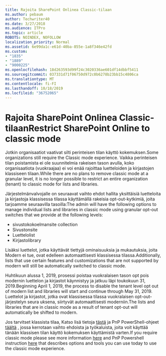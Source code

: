 ```yaml
---
title: Rajoita SharePoint Onlinea Classic-tilaan
ms.author: pebaum
author: Techwriter40
ms.date: 3/27/2018
ms.audience: ITPro
ms.topic: article
ROBOTS: NOINDEX, NOFOLLOW
localization_priority: Normal
ms.assetid: 6e99da1c-e61d-40ba-855e-1a8f346e42fd
ms.custom:
- "1835"
- "1889"
- "9000225"
ms.openlocfilehash: 18d263593d99f24c3020336ae601df14dbbf5411
ms.sourcegitcommit: 037331d71f06750d972c0b6278b23bb15c4806ca
ms.translationtype: MT
ms.contentlocale: fi-FI
ms.lasthandoff: 10/18/2019
ms.locfileid: "36752065"
---
```

# <a name="restrict-sharepoint-online-to-classic-mode"></a><span data-ttu-id="b54d1-102">Rajoita SharePoint Onlinea Classic-tilaan</span><span class="sxs-lookup"><span data-stu-id="b54d1-102">Restrict SharePoint Online to classic mode</span></span>

<span data-ttu-id="b54d1-103">Jotkin organisaatiot vaativat silti perinteisen tilan käyttö kokemuksen.</span><span class="sxs-lookup"><span data-stu-id="b54d1-103">Some organizations still require the Classic mode experience.</span></span> <span data-ttu-id="b54d1-104">Vaikka perinteisen tilan poistamista ei ole suunnitelmia rakeisen tason avulla, koko organisaatiota (vuokraajaa) ei voi enää rajoittaa luetteloiden ja kirjastojen klassiseen tilaan.</span><span class="sxs-lookup"><span data-stu-id="b54d1-104">While there are no plans to remove classic mode at a granular level, it is no longer possible to restrict an entire organization (tenant) to classic mode for lists and libraries.</span></span>

<span data-ttu-id="b54d1-105">Järjestelmänvalvojalle on seuraavat vaihto ehdot hallita yksittäisiä luetteloita ja kirjastoja klassisessa tilassa käyttämällä rakeisia opt-out-kytkimiä, joita tarjoamme seuraavilla tasoilla:</span><span class="sxs-lookup"><span data-stu-id="b54d1-105">The admin will have the following options to manage individual lists and libraries in classic mode using granular opt-out switches that we provide at the following levels:</span></span>

- <span data-ttu-id="b54d1-106">sivustokokoelman</span><span class="sxs-lookup"><span data-stu-id="b54d1-106">site collection</span></span>
- <span data-ttu-id="b54d1-107">Sivuston</span><span class="sxs-lookup"><span data-stu-id="b54d1-107">site</span></span>
- <span data-ttu-id="b54d1-108">Luettelo</span><span class="sxs-lookup"><span data-stu-id="b54d1-108">list</span></span>
- <span data-ttu-id="b54d1-109">Kirjasto</span><span class="sxs-lookup"><span data-stu-id="b54d1-109">library</span></span>

<span data-ttu-id="b54d1-110">Lisäksi luettelot, jotka käyttävät tiettyjä ominaisuuksia ja mukautuksia, joita Modern ei tue, ovat edelleen automaattisesti klassisessa tilassa.</span><span class="sxs-lookup"><span data-stu-id="b54d1-110">Additionally, lists that use certain features and customizations that are not supported by modern will still be automatically switched to classic mode.</span></span>

<span data-ttu-id="b54d1-111">Huhtikuun alussa 1, 2019, prosessi poistaa vuokralaisen tason opt pois modernin luettelon ja kirjastot käynnistyy ja jatkuu läpi toukokuun 31, 2019.</span><span class="sxs-lookup"><span data-stu-id="b54d1-111">Beginning April 1, 2019, the process to disable the tenant level opt out of modern list and libraries will start and continue through May 31, 2019.</span></span>  <span data-ttu-id="b54d1-112">Luettelot ja kirjastot, jotka ovat klassisessa tilassa vuokralaisen opt-out-järjestelyn seura uksena, siirtyvät automaattisesti moderniin.</span><span class="sxs-lookup"><span data-stu-id="b54d1-112">The lists and libraries that are in classic mode as a result of tenant opt-out will automatically be shifted to modern.</span></span>

<span data-ttu-id="b54d1-113">Jos tarvitset klassista tilaa, Katso lisä tietoja [tästä](https://techcommunity.microsoft.com/t5/Microsoft-SharePoint-Blog/Delivering-SharePoint-modern-experiences/ba-p/315023) ja PnP PowerShell-ohjeet [täältä](https://docs.microsoft.com/sharepoint/dev/transform/modernize-userinterface-lists-and-libraries-optout) , jossa kerrotaan vaihto ehdoista ja työkaluista, joita voit käyttää tänään klassisen tilan käyttö kokemuksen käyttämistä varten.</span><span class="sxs-lookup"><span data-stu-id="b54d1-113">If you require classic mode please see more information [here](https://techcommunity.microsoft.com/t5/Microsoft-SharePoint-Blog/Delivering-SharePoint-modern-experiences/ba-p/315023) and PnP Powershell instruction [here](https://docs.microsoft.com/sharepoint/dev/transform/modernize-userinterface-lists-and-libraries-optout) that describes options and tools you can use today to use the classic mode experience.</span></span>
